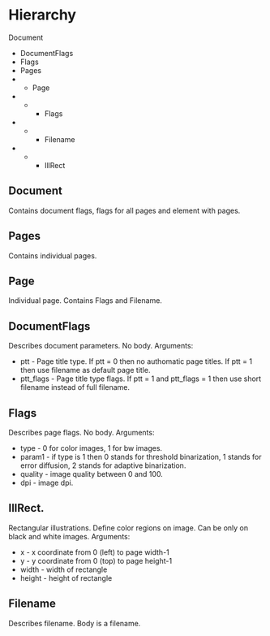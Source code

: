 # Hierarchy

Document
- DocumentFlags
- Flags
- Pages
- - Page
- - - Flags
- - - Filename
- - - IllRect

## Document

Contains document flags, flags for all pages and element with pages.

## Pages

Contains individual pages.

## Page

Individual page. Contains Flags and Filename.

## DocumentFlags

Describes document parameters. No body. Arguments:

* ptt - Page title type. If ptt = 0 then no authomatic page titles. If ptt = 1 then use filename as default page title.
* ptt_flags - Page title type flags. If ptt = 1 and ptt_flags = 1 then use short filename instead of full filename.

## Flags

Describes page flags. No body. Arguments:

* type - 0 for color images, 1 for bw images.
* param1 - if type is 1 then 0 stands for threshold binarization, 1 stands for error diffusion, 2 stands for adaptive binarization.
* quality - image quality between 0 and 100.
* dpi - image dpi.

## IllRect.

Rectangular illustrations. Define color regions on image. Can be only on black and white images. Arguments:

* x - x coordinate from 0 (left) to page width-1
* y - y coordinate from 0 (top) to page height-1
* width - width of rectangle
* height - height of rectangle

## Filename

Describes filename. Body is a filename.


